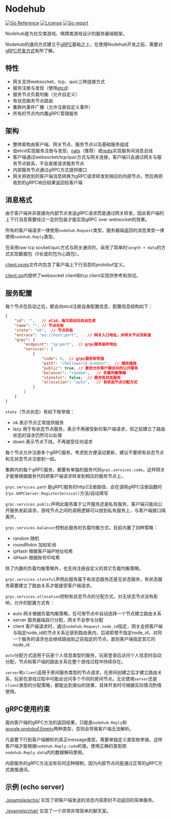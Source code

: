 # Nodehub

[![Go Reference](https://pkg.go.dev/badge/github.com/joyparty/nodehub.svg)](https://pkg.go.dev/github.com/joyparty/nodehub)
[![License](https://img.shields.io/github/license/joyparty/nodehub)](./LICENSE)
[![Go report](https://goreportcard.com/badge/github.com/joyparty/nodehub)](https://goreportcard.com/report/github.com/joyparty/nodehub)

Nodehub是为社交类游戏、棋牌类游戏设计的服务器端框架。

Nodehub的通讯方式建立于[gRPC](https://grpc.io/)基础之上，在使用Nodehub开发之前，需要对[gRPC开发方式](https://grpc.io/docs/languages/go/)有所了解。

## 特性

- 网关支持websocket、tcp、quic三种连接方式
- 服务注册与发现（使用[etcd](https://etcd.io/)）
- 服务节点负载均衡（允许自定义）
- 有状态服务节点路由
- 集群内事件广播（允许注册自定义事件）
- 所有的节点均内置gRPC管理服务

## 架构

- 整体架构由客户端、网关节点、服务节点以及基础服务组成
- 由etcd实现服务注册与发现，[nats](https://nats.io/)（推荐）或[redis](https://redis.io/)实现服务间消息总线
- 客户端通过websocket/tcp/quic方式与网关连接，客户端只会通过网关与服务节点联系，不会直接请求服务节点
- 内部服务节点通过gRPC方式提供接口
- 网关把收到的客户端消息转换为gRPC请求转发到相应的内部节点，然后再把收到的gRPC响应结果返回给客户端

## 消息格式

由于客户端并非直接向内部节点发送gRPC请求而是通过网关转发，因此客户端的上下行消息需要经过一定的包装才能实现gRPC over websocket的效果。

所有的客户端请求一律使用`nodehub.Request`类型，服务器端返回的消息类型一律使用`nodehub.Reply`类型。

在采用raw tcp socket/quic方式与网关通讯时，采用了简单的`length + data`的方式实现数据包（0长度的包为心跳包）。

[client.proto](./api/protobuf/nodehub/client.proto)文件内包含了客户端上下行消息的protobuf定义。

[client.go](./component/gateway/client.go)内提供了websocket client和tcp client实现供参考和测试。

## 服务配置

每个节点在启动之后，都会向etcd注册自身配置信息，配置信息结构如下：

```json
{
	"id": "",	// ulid，每次启动后自动生成
	"name": "",	// 节点名称
	"state": "ok",	// 节点状态
	"entrace": "ws://host:port",	// 网关入口地址，非网关节点没有值
	"grpc": {
		"endpoint": "ip:port",	// grpc服务监听地址
		"services": [
			{
				"code": 0,	// grpc服务枚举值
				"path": "/helloworld.Greeter",	// 服务路径
				"public": true,	// 是否允许客户端访问的公开服务
				"balancer": "random",	// 负载均衡策略
				"stateful": false,	// 是否有状态服务
				"allocation": "auto",	// 有状态节点分配方式
			}
		]
	}
}
```

`state`（节点状态）有如下枚举值：

- ok 表示节点正常提供服务
- lazy 用于有状态节点服务，表示不再接受新的客户端请求，但之前建立了路由状态的请求仍然可以处理
- down 表示节点下线，不再接受任何请求

每个节点允许注册多个gRPC服务，考虑到方便滚动更新，建议不要把有状态节点和无状态节点注册到一起。

集群内的每个gRPC服务，都要有单独的服务代码`grpc.services.code`，这样网关才能够根据服务代码把客户端请求转发到相应的服务节点上。

`grpc.services.path` 是gRPC服务的http2注册路径，会在调用gRPC注册函数时(`rpc.GRPCServer.RegisterService()`方法)自动填写

`grpc.services.public`声明此服务属于公开服务还是私有服务，客户端只能向公开服务发起请求。游戏节点之间的调用逻辑可以放到私有服务上，与客户端接口隔离开。

`grpc.services.balancer`控制此服务的负载均衡方式，目前内置了四种策略：

- random 随机
- roundRobin 加权轮询
- ipHash 根据客户端IP地址哈希
- idHash 根据账号ID哈希

除了内置的负载均衡策略外，也支持注册自定义的其它负载均衡策略。

`grpc.services.stateful`声明此服务属于有状态服务还是无状态服务，有状态服务需要建立了路由关系才能接受客户端请求。

`grpc.services.allocation`控制有状态节点的分配方式，对无状态节点没有影响，允许的配置方式有：

- auto 网关根据负载均衡策略，在可用节点中自动选择一个节点建立路由关系
- server 服务器端自行分配，网关不会参与分配
- client 客户端请求时，通过`nodehub.Request.node_id`指定，网关会把客户端与指定node_id的节点关系记录到路由表内，后续即使不指定node_id，对同一个服务的请求也会继续路由到之前指定的节点，直到客户端指定其它的node_id

`auto`分配方式适用于玩家个人信息类型的服务，玩家登录后访问个人信息时自动分配，节点和客户端的路由关系在整个游戏过程中持续存在。

`server`和`client`适用于房间服务类型的节点请求，在房间创建之后才建立路由关系，玩家在游戏过程中可能会访问多个不同的房间节点。无论使用`server`还是`client`类型的分配策略，都能达到类似的效果，具体开发时可根据实际情况酌情使用。

## gRPC使用约束

面向客户端的gRPC方法的返回结果，只能是`nodehub.Reply`和[google.protobuf.Empty](https://github.com/protocolbuffers/protobuf/blob/main/src/google/protobuf/empty.proto)两种类型，否则会导致客户端无法解析。

凡是要下行到客户端解析的真正message类型，需要单独定义类型枚举值，这样客户端才能根据`nodehub.Reply.code`的值，使用正确的类型把`nodehub.Reply.data`内的数据解码使用。

内部服务的gRPC方法没有任何这种限制，因为内部节点间是通过正常的gRPC方式直接通讯。

## 示例 (echo server)

[./example/echo/](./example/echo/) 实现了把客户端发送的消息内容原封不动返回的简单服务。

[./example/chat/](./example/chat/) 实现了一个非常非常简单的聊天室。
